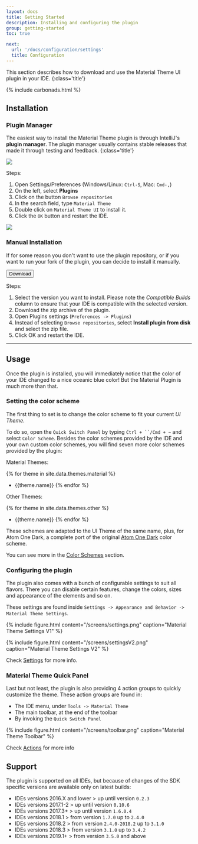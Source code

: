 ```yaml
---
layout: docs
title: Getting Started
description: Installing and configuring the plugin
group: getting-started
toc: true

next:
  url: '/docs/configuration/settings'
  title: Configuration
---
```


This section describes how to download and use the Material Theme UI plugin in your IDE.
{:class='title'}

{% include carbonads.html %}

## Installation

### Plugin Manager

The easiest way to install the Material Theme plugin is through IntelliJ's **plugin manager**. The plugin manager
usually contains stable releases that made it through testing and feedback.
{:class='title'}

<img src="{{ site.img_folder | prepend: site.baseurl | replace: '//', '/' }}/screens/plugins.png">

Steps:
1. Open Settings/Preferences (Windows/Linux: `Ctrl-S`, Mac: `Cmd-,`)
2. On the left, select **Plugins**
3. Click on the button `Browse repositories`
4. In the search field, type `Material Theme`
5. Double click on `Material Theme UI` to install it.
6. Click the `OK` button and restart the IDE.

<img src="{{ site.img_folder | prepend: site.baseurl | replace: '//', '/' }}/screens/listplugin.png">

### Manual Installation

If for some reason you don't want to use the plugin repository, or if you want to run your fork of the plugin, you can decide to install it manually.

<a href="https://plugins.jetbrains.com/plugin/8006-material-theme-ui">
  <button class="btn">Download <icon class="fa fa-download"></icon></button>
</a>

Steps:
1. Select the version you want to install. Please note the _Compatible Builds_ column to ensure that your IDE is compatible with the selected version.
2. Download the zip archive of the plugin.
3. Open Plugins settings (`Preferences -> Plugins`)
4. Instead of selecting `Browse repositories`, select **Install plugin from disk** and select the zip file.
5. Click OK and restart the IDE.

----

## Usage

Once the plugin is installed, you will immediately notice that the color of your IDE changed to a nice oceanic blue color! But the Material Plugin is much more than that.

### Setting the color scheme

The first thing to set is to change the color scheme to fit your current _UI Theme_.

To do so, open the `Quick Switch Panel` by typing `Ctrl + ``/Cmd + ~` and select `Color Scheme`. Besides the color schemes provided by the IDE and your own custom color schemes, you will find seven more color schemes provided by the plugin:

Material Themes:

{% for theme in site.data.themes.material %}
- {{theme.name}}
{% endfor %}

Other Themes:

{% for theme in site.data.themes.other %}
- {{theme.name}}
{% endfor %}

These schemes are adapted to the UI Theme of the same name, plus, for Atom One Dark, a complete port of the original [Atom One Dark](https://github.com/atom/one-dark-syntax) color scheme.

You can see more in the [Color Schemes]({{site.baseurl}}/docs/configuration/color-schemes) section.

### Configuring the plugin

The plugin also comes with a bunch of configurable settings to suit all flavors. There you can disable certain features, change the colors, sizes and appearance of the elements and so on.

These settings are found inside `Settings -> Appearance and Behavior -> Material Theme Settings`.

{% include figure.html content="/screens/settings.png" caption="Material Theme Settings V1" %}

{% include figure.html content="/screens/settingsV2.png" caption="Material Theme Settings V2" %}


Check [Settings]({{site.baseurl}}/docs/configuration/settings) for more info.

### Material Theme Quick Panel

Last but not least, the plugin is also providing 4 action groups to quickly customize the theme. These action groups are found in:
- The IDE menu, under `Tools -> Material Theme`
- The main toolbar, at the end of the toolbar
- By invoking the `Quick Switch Panel`

{% include figure.html content="/screens/toolbar.png" caption="Material Theme Toolbar" %}

Check [Actions]({{site.baseurl}}/docs/configuration/quick-actions-panel}}) for more info

## Support

The plugin is supported on all IDEs, but because of changes of the SDK specific versions are available only on latest builds:

- IDEs versions 2016.X and lower > up until version `0.2.3`
- IDEs versions 2017.1-2 > up until version `0.10.6`
- IDEs versions 2017.3+ > up until version `1.6.0.4`
- IDEs versions 2018.1 > from version `1.7.0` up to `2.4.0`
- IDEs versions 2018.2 > from version `2.4.0-2018.2` up to `3.1.0`
- IDEs versions 2018.3 > from version `3.1.0` up to `3.4.2`
- IDEs versions 2019.1+ > from version `3.5.0` and above
